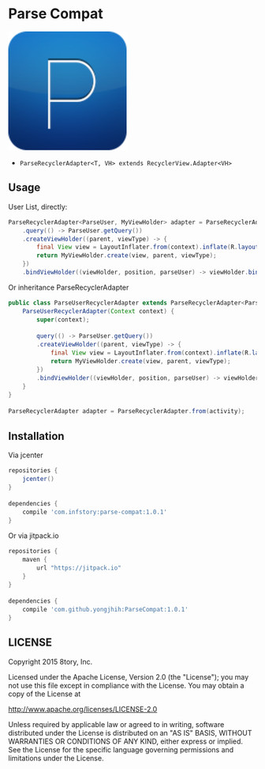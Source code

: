 # Parse Compat
[![rxparse.png](art/parse.png)](art/parse.png)

* `ParseRecyclerAdapter<T, VH> extends RecyclerView.Adapter<VH>`

## Usage

User List, directly:

```java
ParseRecyclerAdapter<ParseUser, MyViewHolder> adapter = ParseRecyclerAdapter.from(activity)
    .query(() -> ParseUser.getQuery())
    .createViewHolder((parent, viewType) -> {
        final View view = LayoutInflater.from(context).inflate(R.layout.item_view, parent, false);
        return MyViewHolder.create(view, parent, viewType);
    })
    .bindViewHolder((viewHolder, position, parseUser) -> viewHolder.bind(position, parseUser));
```

Or inheritance ParseRecyclerAdapter

```java
public class ParseUserRecyclerAdapter extends ParseRecyclerAdapter<ParseUser, MyViewHolder>() {
    ParseUserRecyclerAdapter(Context context) {
        super(context);

        query(() -> ParseUser.getQuery())
        .createViewHolder((parent, viewType) -> {
            final View view = LayoutInflater.from(context).inflate(R.layout.item_view, parent, false);
            return MyViewHolder.create(view, parent, viewType);
        })
        .bindViewHolder((viewHolder, position, parseUser) -> viewHolder.bind(position, parseUser));
    }
}

ParseRecyclerAdapter adapter = ParseRecyclerAdapter.from(activity);
```

## Installation

Via jcenter

```gradle
repositories {
    jcenter()
}

dependencies {
    compile 'com.infstory:parse-compat:1.0.1'
}
```

Or via jitpack.io

```gradle
repositories {
    maven {
        url "https://jitpack.io"
    }
}

dependencies {
    compile 'com.github.yongjhih:ParseCompat:1.0.1'
}
```

## LICENSE

Copyright 2015 8tory, Inc.

Licensed under the Apache License, Version 2.0 (the "License"); you may not use this file except in compliance with the License. You may obtain a copy of the License at

http://www.apache.org/licenses/LICENSE-2.0

Unless required by applicable law or agreed to in writing, software distributed under the License is distributed on an "AS IS" BASIS, WITHOUT WARRANTIES OR CONDITIONS OF ANY KIND, either express or implied. See the License for the specific language governing permissions and limitations under the License.
